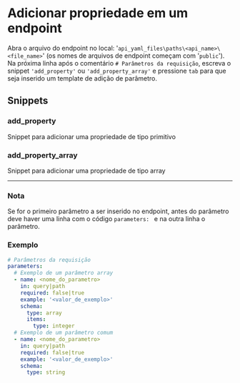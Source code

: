 # Adicionar propriedade em um endpoint  

Abra o arquivo do endpoint no local: '`api_yaml_files\paths\<api_name>\<file_name>`' (os nomes de arquivos de endpoint começam com '`public`').  
Na próxima linha após o comentário `# Parâmetros da requisição`, escreva o snippet `'add_property'` ou `'add_property_array'` e pressione `tab` para que seja inserido um template de adição de parâmetro.  

## Snippets  

### add_property  
Snippet para adicionar uma propriedade de tipo primitivo  

### add_property_array  
Snippet para adicionar uma propriedade de tipo array
__________________________________________________________  

### Nota  
Se for o primeiro parâmetro a ser inserido no endpoint, antes do parâmetro deve haver uma linha com o código `parameters: ` e na outra linha o parâmetro.  

### Exemplo
```yaml
# Parâmetros da requisição
parameters:  
  # Exemplo de um parâmetro array
  - name: <nome_do_parametro>
    in: query|path    
    required: false|true
    example: '<valor_de_exemplo>'
    schema:
      type: array
      items: 
        type: integer
  # Exemplo de um parâmetro comum
  - name: <nome_do_parametro>
    in: query|path    
    required: false|true
    example: '<valor_de_exemplo>'
    schema:
      type: string
```